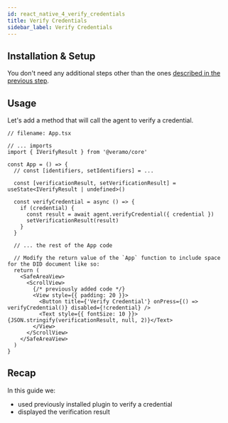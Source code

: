 ```yaml
---
id: react_native_4_verify_credentials
title: Verify Credentials
sidebar_label: Verify Credentials
---
```


## Installation & Setup

You don't need any additional steps other than the ones [described in the previous step](react_native_3_create_credentials).

## Usage

Let's add a method that will call the agent to verify a credential.

```tsx
// filename: App.tsx

// ... imports
import { IVerifyResult } from '@veramo/core'

const App = () => {
  // const [identifiers, setIdentifiers] = ...

  const [verificationResult, setVerificationResult] = useState<IVerifyResult | undefined>()

  const verifyCredential = async () => {
    if (credential) {
      const result = await agent.verifyCredential({ credential })
      setVerificationResult(result)
    }
  }

  // ... the rest of the App code

  // Modify the return value of the `App` function to include space for the DID document like so:
  return (
    <SafeAreaView>
      <ScrollView>
        {/* previously added code */}
        <View style={{ padding: 20 }}>
          <Button title={'Verify Credential'} onPress={() => verifyCredential()} disabled={!credential} />
          <Text style={{ fontSize: 10 }}>{JSON.stringify(verificationResult, null, 2)}</Text>
        </View>
      </ScrollView>
    </SafeAreaView>
  )
}
```

## Recap

In this guide we:

- used previously installed plugin to verify a credential
- displayed the verification result
